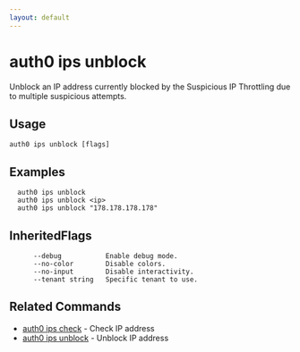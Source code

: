 ```yaml
---
layout: default
---
```

# auth0 ips unblock

Unblock an IP address currently blocked by the Suspicious IP Throttling due to multiple suspicious attempts.

## Usage
```
auth0 ips unblock [flags]
```

## Examples

```
  auth0 ips unblock
  auth0 ips unblock <ip>
  auth0 ips unblock "178.178.178.178"
```




## InheritedFlags

```
      --debug           Enable debug mode.
      --no-color        Disable colors.
      --no-input        Disable interactivity.
      --tenant string   Specific tenant to use.
```


## Related Commands

- [auth0 ips check](auth0_ips_check.md) - Check IP address
- [auth0 ips unblock](auth0_ips_unblock.md) - Unblock IP address


